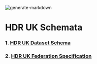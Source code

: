 ![generate-markdown](https://github.com/HDRUK/schemata/workflows/generate-markdown/badge.svg)

# HDR UK Schemata

### 1. [HDR UK Dataset Schema](https://github.com/HDRUK/schemata/docs/dataset.html)

### 2. [HDR UK Federation Specification](https://github.com/HDRUK/schemata/docs/federation.html)
